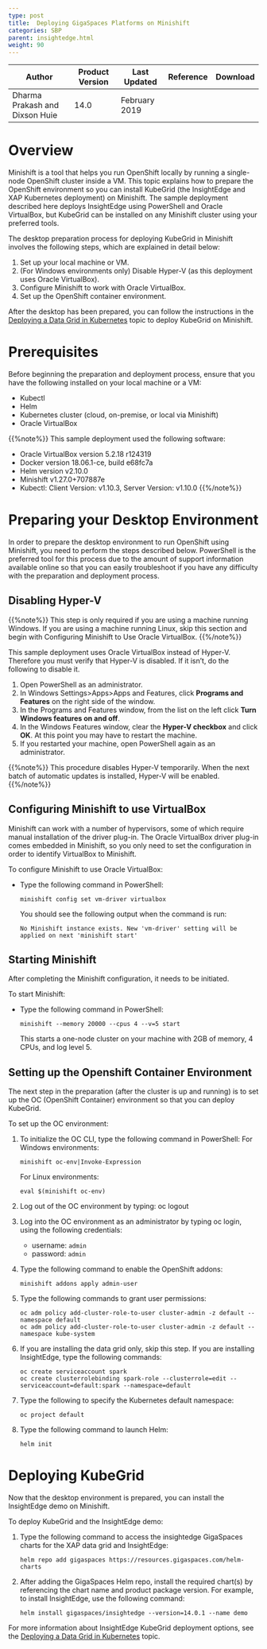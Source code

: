 ```yaml
---
type: post
title:  Deploying GigaSpaces Platforms on Minishift
categories: SBP
parent: insightedge.html
weight: 90
---
```


|Author|Product Version|Last Updated | Reference | Download |
|------|-----------|-------------|-----------|:----------:|
| Dharma Prakash and Dixson Huie| 14.0 | February 2019| | |

# Overview
 
Minishift is a tool that helps you run OpenShift locally by running a single-node OpenShift cluster inside a VM. This topic explains how to prepare the OpenShift environment so you can install KubeGrid (the InsightEdge and XAP Kubernetes deployment) on Minishift. The sample deployment described here deploys InsightEdge using PowerShell and Oracle VirtualBox, but KubeGrid can be installed on any Minishift cluster using your preferred tools.

The desktop preparation process for deploying KubeGrid in Minishift involves the following steps, which are explained in detail below:

1. Set up your local machine or VM.
1. (For Windows environments only) Disable Hyper-V (as this deployment uses Oracle VirtualBox).
1. Configure Minishift to work with Oracle VirtualBox.
1. Set up the OpenShift container environment.

After the desktop has been prepared, you can follow the instructions in the [Deploying a Data Grid in Kubernetes](https://docs.gigaspaces.com/xap/14.0/admin/kubernetes-data-grid.html) topic to deploy KubeGrid on Minishift.

# Prerequisites

Before beginning the preparation and deployment process, ensure that you have the following installed on your local machine or a VM:

- Kubectl
- Helm
- Kubernetes cluster (cloud, on-premise, or local via Minishift)
- Oracle VirtualBox


{{%note%}}
This sample deployment used the following software:

- Oracle VirtualBox version 5.2.18 r124319
- Docker version 18.06.1-ce, build e68fc7a
- Helm version v2.10.0
- Minishift v1.27.0+707887e
- Kubectl: Client Version: v1.10.3, Server Version: v1.10.0
{{%/note%}}

# Preparing your Desktop Environment

In order to prepare the desktop environment to run OpenShift using Minishift, you need to perform the steps described below. PowerShell is the preferred tool for this process due to the amount of support information available online so that you can easily troubleshoot if you have any difficulty with the preparation and deployment process.

## Disabling Hyper-V

{{%note%}}
This step is only required if you are using a machine running Windows. If you are using a machine running Linux, skip this section and begin with Configuring Minishift to Use Oracle VirtualBox.
{{%/note%}}

This sample deployment uses Oracle VirtualBox instead of Hyper-V. Therefore you must verify that Hyper-V is disabled. If it isn’t, do the following to disable it.
 
1. Open PowerShell as an administrator.
1. In Windows Settings>Apps>Apps and Features, click **Programs and Features** on the right side of the window.
1. In the Programs and Features window, from the list on the left click **Turn Windows features on and off**.
1. In the Windows Features window, clear the **Hyper-V checkbox** and click **OK**. At this point you may have to restart the machine.
1. If you restarted your machine, open PowerShell again as an administrator.

{{%note%}}
This procedure disables Hyper-V temporarily. When the next batch of automatic updates is installed, Hyper-V will be enabled.
{{%/note%}}

## Configuring Minishift to use VirtualBox

Minishift can work with a number of hypervisors, some of which require manual installation of the driver plug-in. The Oracle VirtualBox driver plug-in comes embedded in Minishift, so you only need to set the configuration in order to identify VirtualBox to Minishift.

To configure Minishift to use Oracle VirtualBox:

- Type the following command in PowerShell:
	```
	minishift config set vm-driver virtualbox
	```
	
	You should see the following output when the command is run:
	```
	No Minishift instance exists. New 'vm-driver' setting will be applied on next 'minishift start'
	```
	
## Starting Minishift

After completing the Minishift configuration, it needs to be initiated.

To start Minishift:

- Type the following command in PowerShell:

	```
	minishift --memory 20000 --cpus 4 --v=5 start
	```

	This starts a one-node cluster on your machine with 2GB of memory, 4 CPUs, and log level 5.

## Setting up the Openshift Container Environment

The next step in the preparation (after the cluster is up and running) is to set up the OC (OpenShift Container) environment so that you can deploy KubeGrid.

To set up the OC environment:

1.	To initialize the OC CLI, type the following command in PowerShell: 
	For Windows environments:
	
	```
	minishift oc-env|Invoke-Expression
	```
	
	For Linux environments:
	
	```
	eval $(minishift oc-env)
	```
	
1. Log out of the OC environment by typing: oc logout
1. Log into the OC environment as an administrator by typing oc login, using the following credentials: 
	- username: `admin`
	- password: `admin`
	
1. Type the following command to enable the OpenShift addons:

	```
	minishift addons apply admin-user
	```
	
1. Type the following commands to grant user permissions:

	```
	oc adm policy add-cluster-role-to-user cluster-admin -z default --namespace default
	oc adm policy add-cluster-role-to-user cluster-admin -z default --namespace kube-system
	```
 
1. If you are installing the data grid only, skip this step. If you are installing InsightEdge, type the following commands:

	```
	oc create serviceaccount spark
	oc create clusterrolebinding spark-role --clusterrole=edit --serviceaccount=default:spark --namespace=default
	```
	
1. Type the following to specify the Kubernetes default namespace:

	```
	oc project default
	```
	
1. Type the following command to launch Helm:

	```
	helm init
	```

# Deploying KubeGrid

Now that the desktop environment is prepared, you can install the InsightEdge demo on Minishift.

To deploy KubeGrid and the InsightEdge demo:

1. Type the following command to access the insightedge GigaSpaces charts for the XAP data grid and InsightEdge:

	```
	helm repo add gigaspaces https://resources.gigaspaces.com/helm-charts
	```
	
1. After adding the GigaSpaces Helm repo, install the required chart(s) by referencing the chart name and product package version. For example, to install InsightEdge, use the following command:

	```
	helm install gigaspaces/insightedge --version=14.0.1 --name demo
	```

For more information about InsightEdge KubeGrid deployment options, see the [Deploying a Data Grid in Kubernetes](https://docs.gigaspaces.com/xap/14.0/admin/kubernetes-data-grid.html) topic.
